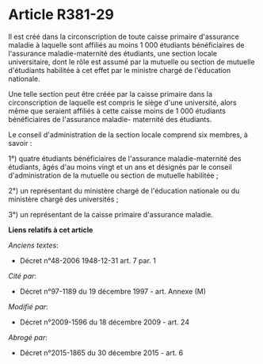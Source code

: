 # Article R381-29

Il est créé dans la circonscription de toute caisse primaire d'assurance maladie à laquelle sont affiliés au moins 1 000
étudiants bénéficiaires de l'assurance maladie-maternité des étudiants, une section locale universitaire, dont le rôle est
assumé par la mutuelle ou section de mutuelle d'étudiants habilitée à cet effet par le ministre chargé de l'éducation
nationale.

Une telle section peut être créée par la caisse primaire dans la circonscription de laquelle est compris le siège d'une
université, alors même que seraient affiliés à cette caisse moins de 1 000 étudiants bénéficiaires de l'assurance maladie-
maternité des étudiants.

Le conseil d'administration de la section locale comprend six membres, à savoir :

1°) quatre étudiants bénéficiaires de l'assurance maladie-maternité des étudiants, âgés d'au moins vingt et un ans et
désignés par le conseil d'administration de la mutuelle ou section de mutuelle habilitée ;

2°) un représentant du ministère chargé de l'éducation nationale ou du ministère chargé des universités ;

3°) un représentant de la caisse primaire d'assurance maladie.

**Liens relatifs à cet article**

_Anciens textes_:

  - Décret n°48-2006 1948-12-31 art. 7 par. 1

_Cité par_:

  - Décret n°97-1189 du 19 décembre 1997 - art. Annexe (M)

_Modifié par_:

  - Décret n°2009-1596 du 18 décembre 2009 - art. 24

_Abrogé par_:

  - Décret n°2015-1865 du 30 décembre 2015 - art. 6

